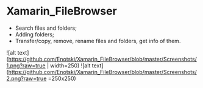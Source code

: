 # Xamarin_FileBrowser
 
  - Search files and folders;
  - Adding folders;
  - Transfer/copy, remove, rename files and folders, get info of them.
  
  ![alt text](https://github.com/Enotski/Xamarin_FileBrowser/blob/master/Screenshots/1.png?raw=true | width=250)
  ![alt text](https://github.com/Enotski/Xamarin_FileBrowser/blob/master/Screenshots/2.png?raw=true =250x250)
